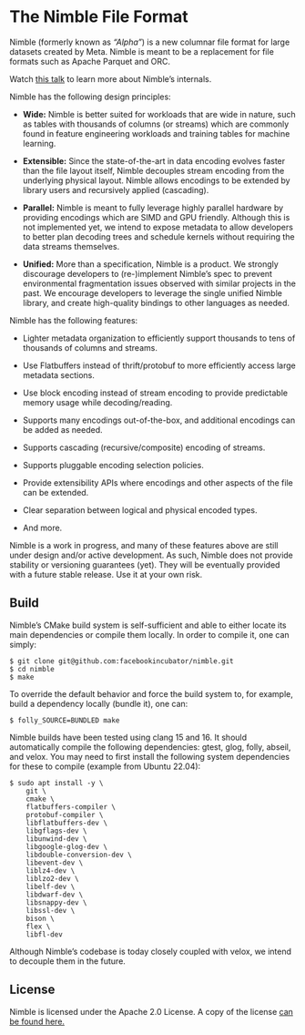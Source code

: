 # The Nimble File Format

Nimble (formerly known as _“Alpha”_) is a new columnar file format for large
datasets created by Meta. Nimble is meant to be a replacement for file formats
such as Apache Parquet and ORC.

Watch [this talk](https://www.youtube.com/watch?v=bISBNVtXZ6M) to learn more
about Nimble’s internals.

Nimble has the following design principles:

- **Wide:** Nimble is better suited for workloads that are wide in nature, such
  as tables with thousands of columns (or streams) which are commonly found in
  feature engineering workloads and training tables for machine learning.

- **Extensible:** Since the state-of-the-art in data encoding evolves faster
  than the file layout itself, Nimble decouples stream encoding from the
  underlying physical layout. Nimble allows encodings to be extended by library
  users and recursively applied (cascading).

- **Parallel:** Nimble is meant to fully leverage highly parallel hardware by
  providing encodings which are SIMD and GPU friendly. Although this is not
  implemented yet, we intend to expose metadata to allow developers to better
  plan decoding trees and schedule kernels without requiring the data streams
  themselves.

- **Unified:** More than a specification, Nimble is a product. We strongly
  discourage developers to (re-)implement Nimble’s spec to prevent environmental
  fragmentation issues observed with similar projects in the past. We encourage
  developers to leverage the single unified Nimble library, and create
  high-quality bindings to other languages as needed.

Nimble has the following features:

- Lighter metadata organization to efficiently support thousands to tens of
  thousands of columns and streams.

- Use Flatbuffers instead of thrift/protobuf to more efficiently access large
  metadata sections.

- Use block encoding instead of stream encoding to provide predictable memory
  usage while decoding/reading.

- Supports many encodings out-of-the-box, and additional encodings can be added
  as needed.

- Supports cascading (recursive/composite) encoding of streams.

- Supports pluggable encoding selection policies.

- Provide extensibility APIs where encodings and other aspects of the file can
  be extended.

- Clear separation between logical and physical encoded types.

- And more.

Nimble is a work in progress, and many of these features above are still under
design and/or active development. As such, Nimble does not provide stability or
versioning guarantees (yet). They will be eventually provided with a future
stable release. Use it at your own risk.

## Build

Nimble’s CMake build system is self-sufficient and able to either locate its
main dependencies or compile them locally. In order to compile it, one can
simply:

```shell
$ git clone git@github.com:facebookincubator/nimble.git
$ cd nimble
$ make
```

To override the default behavior and force the build system to, for example,
build a dependency locally (bundle it), one can:

```shell
$ folly_SOURCE=BUNDLED make
```

Nimble builds have been tested using clang 15 and 16. It should automatically
compile the following dependencies: gtest, glog, folly, abseil, and velox. You
may need to first install the following system dependencies for these to compile
(example from Ubuntu 22.04):

```shell
$ sudo apt install -y \
    git \
    cmake \
    flatbuffers-compiler \
    protobuf-compiler \
    libflatbuffers-dev \
    libgflags-dev \
    libunwind-dev \
    libgoogle-glog-dev \
    libdouble-conversion-dev \
    libevent-dev \
    liblz4-dev \
    liblzo2-dev \
    libelf-dev \
    libdwarf-dev \
    libsnappy-dev \
    libssl-dev \
    bison \
    flex \
    libfl-dev
```

Although Nimble’s codebase is today closely coupled with velox, we intend to
decouple them in the future.

## License

Nimble is licensed under the Apache 2.0 License. A copy of the license
[can be found here.](LICENSE)
